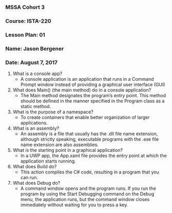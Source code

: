 ### MSSA Cohort 3
### Course: ISTA-220
### Lesson Plan: 01
### Name: Jason Bergener
### Date: August 7, 2017

1. What is a console app?
    - A console application is an application that runs in a Command Prompt window instead of providing a graphical user interface (GUI)
1. What does Main() (the main method) do in a console application?
    - The Main method designates the program’s entry point. This method should be defined in the manner specified in the Program class as a static method.
1. What is the purpose of a namespace?
    - To create containers that enable better organization of larger applications.
1. What is an assembly?
    - An assembly is a file that usually has the .dll file name extension, although strictly speaking, executable programs with the .exe file name extension are also assemblies.
1. What is the starting point in a graphical application?
    - In a UWP app, the App.xaml file provides the entry point at which the application starts running.
1. What does Build do?
    - This action compiles the C# code, resulting in a program that you can run.
1. What does Debug do?
    - A command window opens and the program runs. If you run the program by using the Start Debugging command on the Debug menu, the application runs, but the command window closes immediately without waiting for you to press a key.


